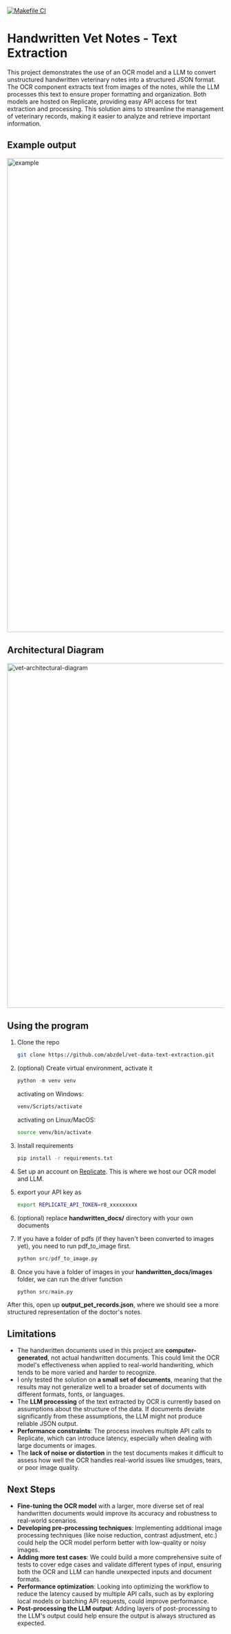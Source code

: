[![Makefile CI](https://github.com/abzdel/vet-data-text-extraction/actions/workflows/makefile.yml/badge.svg)](https://github.com/abzdel/vet-data-text-extraction/actions/workflows/makefile.yml)

# Handwritten Vet Notes - Text Extraction

This project demonstrates the use of an OCR model and a LLM to convert unstructured handwritten veterinary notes into a structured JSON format. The OCR component extracts text from images of the notes, while the LLM processes this text to ensure proper formatting and organization. Both models are hosted on Replicate, providing easy API access for text extraction and processing. This solution aims to streamline the management of veterinary records, making it easier to analyze and retrieve important information.

## Example output
<img src="https://github.com/user-attachments/assets/202df1c4-d218-4048-8f3a-3e824f2fa8c7" alt="example" width="1100"/>




## Architectural Diagram
<img src="https://github.com/user-attachments/assets/8ef79bdc-424b-4640-9233-7df2ff2df0bd" alt="vet-architectural-diagram" width="800"/>

## Using the program

1. Clone the repo
   ```bash
   git clone https://github.com/abzdel/vet-data-text-extraction.git
   ```

1. (optional) Create virtual environment, activate it
   ```python
   python -m venv venv
   ```

   activating on Windows:
   ```bash
   venv/Scripts/activate
   ```

   activating on Linux/MacOS:
   ```bash
   source venv/bin/activate
   ```

1. Install requirements
   ```bash
   pip install -r requirements.txt
   ```

1. Set up an account on [Replicate](https://replicate.com/). This is where we host our OCR model and LLM.

1. export your API key as
   ```bash
   export REPLICATE_API_TOKEN=r8_xxxxxxxxx
   ```

1. (optional) replace **handwritten_docs/** directory with your own documents

1. If you have a folder of pdfs (if they haven't been converted to images yet), you need to run pdf_to_image first.
   ```python
   python src/pdf_to_image.py
   ```

1. Once you have a folder of images in your **handwritten_docs/images** folder, we can run the driver function
   ```python
   python src/main.py
   ```

After this, open up **output_pet_records.json**, where we should see a more structured representation of the doctor's notes.


## Limitations

- The handwritten documents used in this project are **computer-generated**, not actual handwritten documents. This could limit the OCR model's effectiveness when applied to real-world handwriting, which tends to be more varied and harder to recognize.
- I only tested the solution on **a small set of documents**, meaning that the results may not generalize well to a broader set of documents with different formats, fonts, or languages.
- The **LLM processing** of the text extracted by OCR is currently based on assumptions about the structure of the data. If documents deviate significantly from these assumptions, the LLM might not produce reliable JSON output.
- **Performance constraints**: The process involves multiple API calls to Replicate, which can introduce latency, especially when dealing with large documents or images.
- The **lack of noise or distortion** in the test documents makes it difficult to assess how well the OCR handles real-world issues like smudges, tears, or poor image quality.

## Next Steps

- **Fine-tuning the OCR model** with a larger, more diverse set of real handwritten documents would improve its accuracy and robustness to real-world scenarios.
- **Developing pre-processing techniques**: Implementing additional image processing techniques (like noise reduction, contrast adjustment, etc.) could help the OCR model perform better with low-quality or noisy images.
- **Adding more test cases**: We could build a more comprehensive suite of tests to cover edge cases and validate different types of input, ensuring both the OCR and LLM can handle unexpected inputs and document formats.
- **Performance optimization**: Looking into optimizing the workflow to reduce the latency caused by multiple API calls, such as by exploring local models or batching API requests, could improve performance.
- **Post-processing the LLM output**: Adding layers of post-processing to the LLM's output could help ensure the output is always structured as expected.

